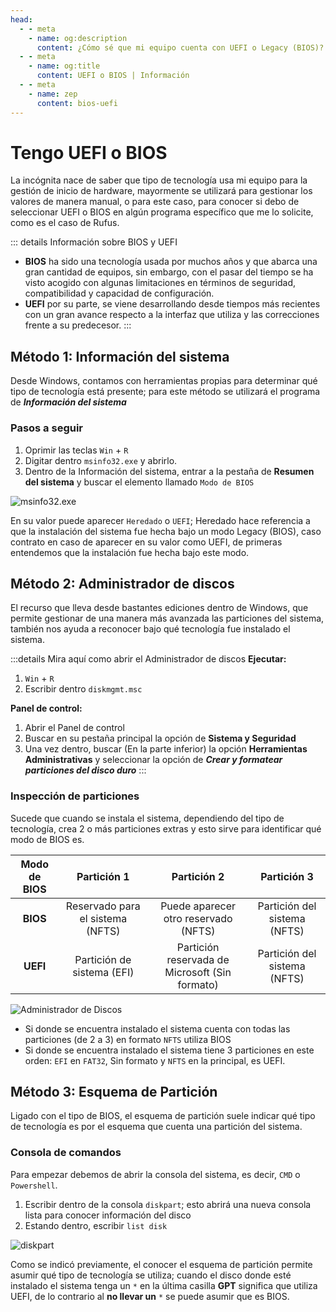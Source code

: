 ```yaml
---
head:
  - - meta
    - name: og:description
      content: ¿Cómo sé que mi equipo cuenta con UEFI o Legacy (BIOS)?
  - - meta
    - name: og:title
      content: UEFI o BIOS | Información
  - - meta
    - name: zep
      content: bios-uefi
---
```


# Tengo UEFI o BIOS

La incógnita nace de saber que tipo de tecnología usa mi equipo para la gestión de inicio de hardware, mayormente se utilizará para gestionar los valores de manera manual, o para este caso, para conocer si debo de seleccionar UEFI o BIOS en algún programa específico que me lo solicite, como es el caso de Rufus.

::: details Información sobre BIOS y UEFI
  - **BIOS** ha sido una tecnología usada por muchos años y que abarca una gran cantidad de equipos, sin embargo, con el pasar del tiempo se ha visto acogido con algunas limitaciones en términos de seguridad, compatibilidad y capacidad de configuración.
  - **UEFI** por su parte, se viene desarrollando desde tiempos más recientes con un gran avance respecto a la interfaz que utiliza y las correcciones frente a su predecesor.
:::

## Método 1: Información del sistema
Desde Windows, contamos con herramientas propias para determinar qué tipo de tecnología está presente; para este método se utilizará el programa de ***Información del sistema***

### Pasos a seguir
  1. Oprimir las teclas `Win` + `R`
  2. Digitar dentro `msinfo32.exe` y abrirlo.
  3. Dentro de la Información del sistema, entrar a la pestaña de **Resumen del sistema** y buscar el elemento llamado `Modo de BIOS`

![msinfo32.exe](/assets/Informacion/msinfo.png)

En su valor puede aparecer `Heredado` o `UEFI`; Heredado hace referencia a que la instalación del sistema fue hecha bajo un modo Legacy (BIOS), caso contrato en caso de aparecer en su valor como UEFI, de primeras entendemos que la instalación fue hecha bajo este modo.

## Método 2: Administrador de discos
El recurso que lleva desde bastantes ediciones dentro de Windows, que permite gestionar de una manera más avanzada las particiones del sistema, también nos ayuda a reconocer bajo qué tecnología fue instalado el sistema.

:::details Mira aquí como abrir el Administrador de discos
**Ejecutar:**
  1. `Win` + `R`
  2. Escribir dentro `diskmgmt.msc`

**Panel de control:**
  1. Abrir el Panel de control
  2. Buscar en su pestaña principal la opción de **Sistema y Seguridad**
  3. Una vez dentro, buscar (En la parte inferior) la opción **Herramientas Administrativas** y seleccionar la opción de __*Crear y formatear particiones del disco duro*__
:::

### Inspección de particiones
Sucede que cuando se instala el sistema, dependiendo del tipo de tecnología, crea 2 o más particiones extras y esto sirve para identificar qué modo de BIOS es.

| Modo de BIOS | Partición 1 | Partición 2 | Partición 3 |
|:------------:|:-----------:|:-----------:|:-----------:|
| **BIOS** | Reservado para el sistema (NFTS) | Puede aparecer otro reservado (NFTS)| Partición del sistema (NFTS) |
| **UEFI** | Partición de sistema (EFI) | Partición reservada de Microsoft (Sin formato) | Partición del sistema (NFTS) |

![Administrador de Discos](/assets/Informacion/admdiscos.png)

  - Si donde se encuentra instalado el sistema cuenta con todas las particiones (de 2 a 3) en formato `NFTS` utiliza BIOS
  - Si donde se encuentra instalado el sistema tiene 3 particiones en este orden: `EFI` en `FAT32`, Sin formato y `NFTS` en la principal, es UEFI.

## Método 3: Esquema de Partición
Ligado con el tipo de BIOS, el esquema de partición suele indicar qué tipo de tecnología es por el esquema que cuenta una partición del sistema.

### Consola de comandos
Para empezar debemos de abrir la consola del sistema, es decir, `CMD` o `Powershell`.

  1. Escribir dentro de la consola `diskpart`; esto abrirá una nueva consola lista para conocer información del disco
  2. Estando dentro, escribir `list disk`

![diskpart](/assets/Informacion/diskpart.png)

Como se indicó previamente, el conocer el esquema de partición permite asumir qué tipo de tecnología se utiliza; cuando el disco donde esté instalado el sistema tenga un `*` en la última casilla **GPT** significa que utiliza UEFI, de lo contrario al **no llevar un** `*` se puede asumir que es BIOS.